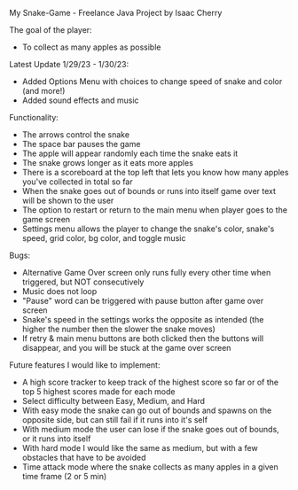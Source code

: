 My Snake-Game - Freelance Java Project
by Isaac Cherry

The goal of the player:
- To collect as many apples as possible

Latest Update 1/29/23 - 1/30/23:
- Added Options Menu with choices to change speed of snake and color (and more!)
- Added sound effects and music

Functionality:
- The arrows control the snake
- The space bar pauses the game
- The apple will appear randomly each time the snake eats it
- The snake grows longer as it eats more apples
- There is a scoreboard at the top left that lets you know how many apples you've collected in total so far
- When the snake goes out of bounds or runs into itself game over text will be shown to the user
- The option to restart or return to the main menu when player goes to the game screen
- Settings menu allows the player to change the snake's color, snake's speed, grid color, bg color, and toggle music

Bugs:
- Alternative Game Over screen only runs fully every other time when triggered, but NOT consecutively
- Music does not loop
- "Pause" word can be triggered with pause button after game over screen
- Snake's speed in the settings works the opposite as intended (the higher the number then the slower the snake moves)
- If retry & main menu buttons are both clicked then the buttons will disappear, and you will be stuck at the game over screen

Future features I would like to implement:
- A high score tracker to keep track of the highest score so far or of the top 5 highest scores made for each mode
- Select difficulty between Easy, Medium, and Hard
- With easy mode the snake can go out of bounds and spawns on the opposite side, but can still fail if it runs into it's self
- With medium mode the user can lose if the snake goes out of bounds, or it runs into itself
- With hard mode I would like the same as medium, but with a few obstacles that have to be avoided
- Time attack mode where the snake collects as many apples in a given time frame (2 or 5 min)
